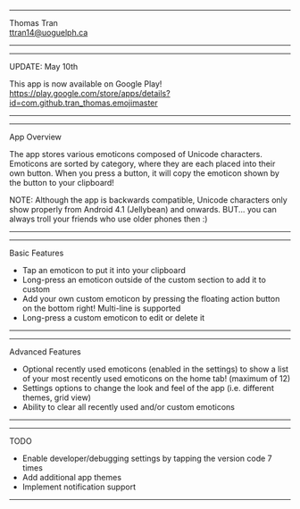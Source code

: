 **************************************************
Thomas Tran                    
ttran14@uoguelph.ca
**************************************************

********************************************************************************
UPDATE: May 10th

This app is now available on Google Play!
https://play.google.com/store/apps/details?id=com.github.tran_thomas.emojimaster
********************************************************************************

************************************************************************
App Overview

The app stores various emoticons composed of 
Unicode characters. Emoticons are sorted by category,
where they are each placed into their own button.
When you press a button, it will copy the emoticon
shown by the button to your clipboard!

NOTE: Although the app is backwards compatible, Unicode characters only
show properly from Android 4.1 (Jellybean) and onwards. BUT...
you can always troll your friends who use older phones then :)
*************************************************************************

***************************************************************
Basic Features

- Tap an emoticon to put it into your clipboard
- Long-press an emoticon outside of the custom section
to add it to custom
- Add your own custom emoticon by pressing the floating action
button on the bottom right! Multi-line is supported
- Long-press a custom emoticon to edit or delete it
***************************************************************

********************************************************************
Advanced Features

- Optional recently used emoticons (enabled in the settings)
to show a list of your most recently used emoticons on the home tab!
(maximum of 12)
- Settings options to change the look and feel of the app
(i.e. different themes, grid view)
- Ability to clear all recently used and/or custom emoticons
********************************************************************

*********************************************************************************************
TODO

- Enable developer/debugging settings by tapping the version code 7 times
- Add additional app themes
- Implement notification support
***********************************************************************************************
